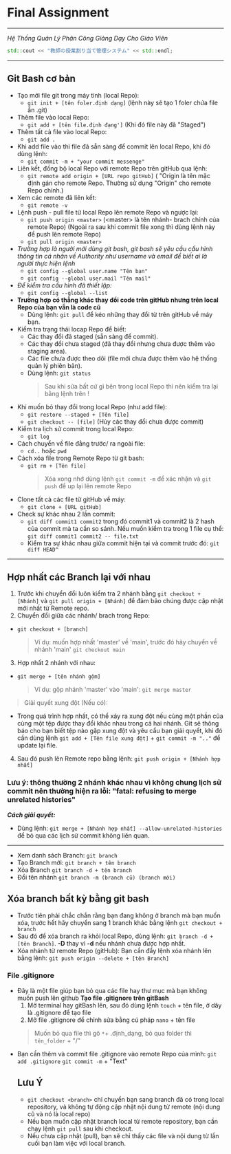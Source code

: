 # **Final Assignment**
*** 
*Hệ Thống Quản Lý Phân Công Giảng Dạy Cho Giáo Viên*

```cpp bash
std::cout << "教師の授業割り当て管理システム" << std::endl;
``` 
***
 ## **Git Bash cơ bản** 
- Tạo mới file git trong máy tính (local Repo):
  * `git init + [tên foler.định dạng]` (lệnh này sẽ tạo 1 foler chứa file ẩn .git)
- Thêm file vào local Repo:
  * `git add + [tên file.định đạng']` (Khi đó file này đã "Staged")
- Thêm tất cả file vào local Repo:
  * `git add .`
- Khi add file vào thì file đã sẵn sàng để commit lên local Repo, khi đó dùng lệnh:
  * `git commit -m + "your commit messenge"`
- Liên kết, đồng bộ local Repo với remote Repo trên gitHub qua lệnh:
  * `git remote add origin + [URL repo gitHub]` ( "Origin là tên mặc định gán cho remote Repo. Thường sử dụng "Origin" cho remote Repo chính.)
- Xem các remote đã liên kết:
  * `git remote -v`
- Lệnh push - pull file từ local Repo lên remote Repo và ngược lại:
  * `git push origin <master>` (\<master> là tên nhánh- brach chính của remote Repo) (Ngoài ra sau khi commit file xong thì dùng lệnh này để push lên remote Repo)
  * `git pull origin <master>`
- *Trường hợp là người mới dùng git bash, git bash sẽ yêu cầu cấu hình thông tin cá nhân về Authority như username và email để biết ai là người thực hiện lệnh*
  * `git config --global user.name "Tên bạn"`
  *  `git config --global user.mail "Tên mail"`
- *Để kiểm tra cấu hình đã thiết lập:*
  * `git config --global --list`
- **Trường hợp có thằng khác thay đổi code trên gitHub nhưng trên local Repo của bạn vẫn là code cũ**
  * Dùng lệnh: `git pull` để kéo những thay đổi từ trên gitHub về máy bạn.
- Kiểm tra trạng thái locap Repo để biết:
  * Các thay đổi đã staged (sẵn sàng để commit).
  * Các thay đổi chưa staged (đã thay đổi nhưng chưa được thêm vào staging area).
  * Các file chưa được theo dõi (file mới chưa được thêm vào hệ thống quản lý phiên bản).
  * Dùng lệnh: `git status`
    > Sau khi sửa bất cứ gì bên trong local Repo thì nên kiểm tra lại bằng lệnh trên !
- Khi muốn bỏ thay đổi trong local Repo (như add file):
  * `git restore --staged + [Tên file]`
  * `git checkout -- [file]` (Hủy các thay đổi chưa được commit)
- Kiểm tra lịch sử commit trong local Repo:
  * `git log`
- Cách chuyển về file đằng trước/ ra ngoài file:
  * `cd..` hoặc `pwd`
- Cách xóa file trong Remote Repo từ git bash:
  * `git rm + [Tên file]`
    > Xóa xong nhớ dùng lệnh `git commit -m` để xác nhận và `git push` để up lại lên remote Repo
- Clone tất cả các file từ gitHub về máy:
  * `git clone + [URL gitHub]`
- Check sự khác nhau 2 lần commit:
  * `git diff commit1 commit2` trong đó commit1 và commit2 là 2 hash của commit mà ta cần so sánh. Nếu muốn kiểm tra trong 1 file cụ thể: `git diff commit1 commit2 -- file.txt`
  * Kiểm tra sự khác nhau giữa commit hiện tại và commit trước đó: `git diff HEAD^`
*** 
## **Hợp nhất các Branch lại với nhau** ##
1. Trước khi chuyển đổi luôn kiểm tra 2 nhánh bằng `git checkout + [Nhánh]` và `git pull origin + [Nhánh]` để đảm bảo chúng được cập nhật mới nhất từ Remote repo.
2. Chuyển đổi giữa các nhánh/ brach trong Repo:
  * `git checkout + [branch]`
    > Ví dụ: muốn hợp nhất 'master' về 'main', trước đó hãy chuyển về nhánh 'main'
    > `git checkout main`
3. Hợp nhất 2 nhánh với nhau:
  * `git merge + [tên nhánh gộm]`
    > Ví dụ: gộp nhánh 'master' vào 'main': `git merge master`
> Giải quyết xung đột (Nếu có):
  * Trong quá trình hợp nhất, có thể xảy ra xung đột nếu cùng một phần của cùng một tệp được thay đổi khác nhau trong cả hai nhánh. Git sẽ thông báo cho bạn biết tệp nào gặp xung đột và yêu cầu bạn giải quyết, khi đó cần dùng lệnh `git add + [Tên file xung đột]` + `git commit -m ".."` để update lại file.
4. Sau đó push lên Remote repo bằng lệnh: `git push origin + [Nhánh hợp nhất]`
### Lưu ý: thông thường 2 nhánh khác nhau vì không chung lịch sử commit nên thường hiện ra lỗi: "fatal: refusing to merge unrelated histories" ###
***Cách giải quyết:***
- Dùng lệnh: `git merge + [Nhánh hợp nhất] --allow-unrelated-histories` để bỏ qua các lịch sử commit không liên quan.
***
- Xem danh sách Branch: `git branch`
- Tạo Branch mới: `git branch + tên branch`
- Xóa Branch `git branch -d + tên branch`
- Đổi tên nhánh `git branch -m (branch cũ) (branch mới)`
## **Xóa branch bất kỳ bằng git bash** ##
* Trước tiên phải chắc chắn rằng bạn đang không ở branch mà bạn muốn xóa, trước hết hãy chuyển sang 1 branch khác bằng lệnh `git checkout + branch`
* Sau đó để xóa branch ra khỏi local Repo, dùng lệnh: `git branch -d + [tên Branch]`. **-D** thay vì **-d** nếu nhánh chưa được hợp nhất.
* Xóa nhánh từ remote Repo (gitHub): Bạn cần đẩy lệnh xóa nhánh lên bằng lệnh:  `git push origin --delete + [tên Branch]`

### **File .gitignore** ###
* Đây là một file giúp bạn bỏ qua các file hay thư mục mà bạn không muốn push lên github
**Tạo file .gitignore trên gitBash**
  1. Mở terminal hay gitBash lên, sau đó dùng lệnh `touch` + tên file, ở dây là .gitignore để tạo file
  2. Mở file .gitignore để chỉnh sửa bằng cú pháp `nano` + tên file
  > Muốn bỏ qua file thì gõ `*`+ .định_dạng, bỏ qua folder thì `tên_folder` + "/"
* Bạn cần thêm và commit file .gitignore vào remote Repo của mình:
  `git add .gitignore`
  `git commit -m` + "Text"
  ## **Lưu Ý** ##
  * `git checkout <branch>` chỉ chuyển bạn sang branch đã có trong local repository, và không tự động cập nhật nội dung từ remote (nội dung cũ và nó là local repo)
  * Nếu bạn muốn cập nhật branch local từ remote repository, bạn cần chạy lệnh `git pull` sau khi checkout.
  * Nếu chưa cập nhật (pull), bạn sẽ chỉ thấy các file và nội dung từ lần cuối bạn làm việc với local branch.
 
